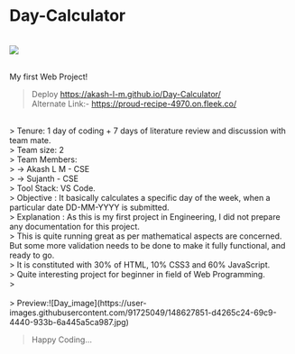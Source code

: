 # Day-Calculator
<br>[![](https://visitcount.itsvg.in/api?id=DayCalculator&label=Profile%20Views&color=10&icon=5&pretty=false)](https://visitcount.itsvg.in)<br>


<br> My first Web Project!
<br>
> Deploy https://akash-l-m.github.io/Day-Calculator/ <br />
> Alternate Link:- https://proud-recipe-4970.on.fleek.co/

<br>
> Tenure: 1 day of coding + 7 days of literature review and discussion with team mate. <br/>
> Team size: 2 <br/>
> Team Members: <br>
>   -> Akash L M - CSE<br>
>   -> Sujanth - CSE <br>
> Tool Stack: VS Code. <br/> 
> Objective : It basically calculates a specific day of the week, when a particular date DD-MM-YYYY is submitted.<br/> 
> Explanation : As this is my first project in Engineering, I did not prepare any documentation for this project. <br/>
> This is quite running great as per mathematical aspects are concerned. But some more validation needs to be done to make it fully functional, and ready to go. <br/>
> It is constituted with 30% of HTML, 10% CSS3 and 60% JavaScript. <br/>
> Quite interesting project for beginner in field of Web Programming. <br/>
> <br/><br/>
> Preview:![Day_image](https://user-images.githubusercontent.com/91725049/148627851-d4265c24-69c9-4440-933b-6a445a5ca987.jpg)

>  
> Happy Coding...
